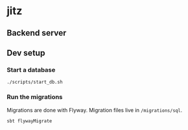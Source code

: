 # jitz

## Backend server

## Dev setup

### Start a database

`./scripts/start_db.sh`

### Run the migrations

Migrations are done with Flyway. Migration files live in `/migrations/sql`.

`sbt flywayMigrate`
